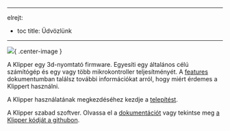 ***

elrejt:

- toc title: Üdvözlünk

***

![](img/klipper-logo.png){ .center-image }

A Klipper egy 3d-nyomtató firmware. Egyesíti egy általános célú számítógép és egy vagy több mikrokontroller teljesítményét. A [features](Features.md) dokumentumban találsz további információkat arról, hogy miért érdemes a Klippert használni.

A Klipper használatának megkezdéséhez kezdje a [telepítést](Installation.md).

A Klipper szabad szoftver. Olvassa el a [dokumentációt](Overview.md) vagy tekintse meg [a Klipper kódját a githubon](https://github.com/Klipper3d/klipper).
